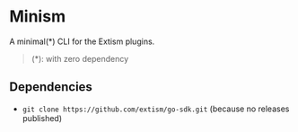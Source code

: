 # Minism

A minimal(*) CLI for the Extism plugins.

> (*): with zero dependency

## Dependencies

- `git clone https://github.com/extism/go-sdk.git` (because no releases published)

